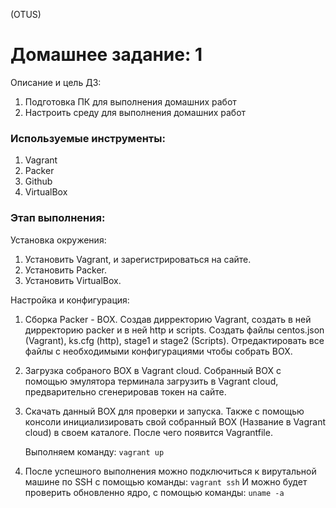 (OTUS)
# Домашнее задание: 1

Описание и цель ДЗ:
1. Подготовка ПК для выполнения домашних работ
2. Настроить среду для выполнения домашних работ

### Используемые инструменты:

1. Vagrant
2. Packer
3. Github
4. VirtualBox

### Этап выполнения:

Установка окружения:

1. Установить Vagrant, и зарегистрироваться на сайте.
2. Установить Packer.
3. Установить VirtualBox.

Настройка и конфигурация:

1. Сборка Packer - BOX.
   Создав дирректорию Vagrant, создать в ней дирректорию packer и в ней http и scripts.
   Создать файлы centos.json (Vagrant), ks.cfg (http), stage1 и stage2 (Scripts).
   Отредактировать все файлы с необходимыми конфигурациями чтобы собрать BOX.
     
3. Загрузка собраного BOX в Vagrant cloud.
   Собранный BOX с помощью эмулятора терминала загрузить в Vagrant cloud, предварительно сгенерировав токен на сайте.
   
5. Скачать данный BOX для проверки и запуска.
   Также с помощью консоли инициализировать свой собранный BOX (Название в Vagrant cloud) в своем каталоге. После чего появится Vagrantfile.

   Выполняем команду: ` vagrant up `

6. После успешного выполнения можно подключиться к вирутальной машине по SSH с помощью команды: ` vagrant ssh `
   И можно будет проверить обновленно ядро, с помощью команды: ` uname -a `
